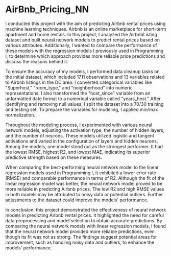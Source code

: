 # AirBnb_Pricing_NN
I conducted this project with the aim of predicting Airbnb rental prices using machine learning techniques. Airbnb is an online marketplace for short-term apartment and home rentals. In this project, I analyzed the AirbnbListing dataset and built neural network models to predict rental prices based on various attributes. Additionally, I wanted to compare the performance of these models with the regression models I previously used in Programming I, to determine which approach provides more reliable price predictions and discuss the reasons behind it.

To ensure the accuracy of my models, I performed data cleanup tasks on the initial dataset, which included 1711 observations and 13 variables related to Airbnb listings in the DC area. I converted categorical variables like "Superhost," "room_type," and "neighborhood" into numeric representations. I also transformed the "host_since" variable from an unformatted date format to a numerical variable called "years_host." After identifying and removing null values, I split the dataset into a 70/30 training and testing set. To prepare the variables for modeling, I applied min/max normalization.

Throughout the modeling process, I experimented with various neural network models, adjusting the activation type, the number of hidden layers, and the number of neurons. These models utilized logistic and tangent activations and varied in the configuration of layers and hidden neurons. Among the models, one model stood out as the strongest performer. It had the lowest RMSE, highest R2, and lowest MAE, indicating its superior predictive strength based on these measures.

When comparing the best-performing neural network model to the linear regression models used in Programming I, it exhibited a lower error rate (RMSE) and comparable performance in terms of R2. Although the fit of the linear regression model was better, the neural network model proved to be more reliable in predicting Airbnb prices. The low R2 and high RMSE values in both models may be attributed to noisy data or potential outliers. Further adjustments to the dataset could improve the models' performance.

In conclusion, this project demonstrated the effectiveness of neural network models in predicting Airbnb rental prices. It highlighted the need for careful data preprocessing and model selection to obtain accurate predictions. By comparing the neural network models with linear regression models, I found that the neural network model provided more reliable predictions, even though its fit was not as strong. The findings suggest potential areas for improvement, such as handling noisy data and outliers, to enhance the models' performance.
